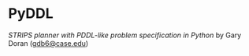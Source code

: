 PyDDL
=====
_STRIPS planner with PDDL-like problem specification in Python_
by Gary Doran (<gdb6@case.edu>)
